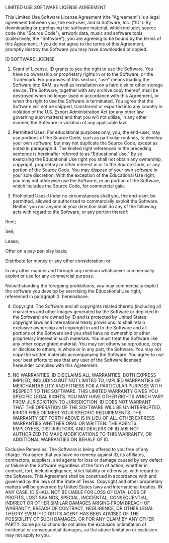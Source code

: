 LIMITED USE SOFTWARE LICENSE AGREEMENT

This Limited Use Software License Agreement (the "Agreement") is a legal agreement between you, the end-user, and Id Software, Inc. ("ID"). By downloading or purchasing the software material, which includes source code (the "Source Code"), artwork data, music and software tools (collectively, the "Software"), you are agreeing to be bound by the terms of this Agreement. If you do not agree to the terms of this Agreement, promptly destroy the Software you may have downloaded or copied. 

ID SOFTWARE LICENSE

1. Grant of License. ID grants to you the right to use the Software. You have no ownership or proprietary rights in or to the Software, or the Trademark. For purposes of this section, "use" means loading the Software into RAM, as well as installation on a hard disk or other storage device. The Software, together with any archive copy thereof, shall be destroyed when no longer used in accordance with this Agreement, or when the right to use the Software is terminated. You agree that the Software will not be shipped, transferred or exported into any country in violation of the U.S. Export Administration Act (or any other law governing such matters) and that you will not utilize, in any other manner, the Software in violation of any applicable law.

2. Permitted Uses. For educational purposes only, you, the end-user, may use portions of the Source Code, such as particular routines, to develop your own software, but may not duplicate the Source Code, except as noted in paragraph 4. The limited right referenced in the preceding sentence is hereinafter referred to as "Educational Use." By so exercising the Educational Use right you shall not obtain any ownership, copyright, proprietary or other interest in or to the Source Code, or any portion of the Source Code. You may dispose of your own software in your sole discretion. With the exception of the Educational Use right, you may not otherwise use the Software, or an portion of the Software, which includes the Source Code, for commercial gain.

3. Prohibited Uses: Under no circumstances shall you, the end-user, be permitted, allowed or authorized to commercially exploit the Software. Neither you nor anyone at your direction shall do any of the following acts with regard to the Software, or any portion thereof: 

Rent;

Sell;

Lease;

Offer on a pay-per-play basis;

Distribute for money or any other consideration; or

In any other manner and through any medium whatsoever commercially exploit or use for any commercial purpose.

Notwithstanding the foregoing prohibitions, you may commercially exploit the software you develop by exercising the Educational Use right, referenced in paragraph 2. hereinabove.

4. Copyright. The Software and all copyrights related thereto (including all characters and other images generated by the Software or depicted in the Software) are owned by ID and is protected by United States copyright laws and international treaty provisions. Id shall retain exclusive ownership and copyright in and to the Software and all portions of the Software and you shall have no ownership or other proprietary interest in such materials. You must treat the Software like any other copyrighted material. You may not otherwise reproduce, copy or disclose to others, in whole or in any part, the Software. You may not copy the written materials accompanying the Software. You agree to use your best efforts to see that any user of the Software licensed hereunder complies with this Agreement.

5. NO WARRANTIES. ID DISCLAIMS ALL WARRANTIES, BOTH EXPRESS IMPLIED, INCLUDING BUT NOT LIMITED TO, IMPLIED WARRANTIES OF MERCHANTABILITY AND FITNESS FOR A PARTICULAR PURPOSE WITH RESPECT TO THE SOFTWARE. THIS LIMITED WARRANTY GIVES YOU SPECIFIC LEGAL RIGHTS. YOU MAY HAVE OTHER RIGHTS WHICH VARY FROM JURISDICTION TO JURISDICTION. ID DOES NOT WARRANT THAT THE OPERATION OF THE SOFTWARE WILL BE UNINTERRUPTED, ERROR FREE OR MEET YOUR SPECIFIC REQUIREMENTS. THE WARRANTY SET FORTH ABOVE IS IN LIEU OF ALL OTHER EXPRESS WARRANTIES WHETHER ORAL OR WRITTEN. THE AGENTS, EMPLOYEES, DISTRIBUTORS, AND DEALERS OF ID ARE NOT AUTHORIZED TO MAKE MODIFICATIONS TO THIS WARRANTY, OR ADDITIONAL WARRANTIES ON BEHALF OF ID.

Exclusive Remedies. The Software is being offered to you free of any charge. You agree that you have no remedy against ID, its affiliates, contractors, suppliers, and agents for loss or damage caused by any defect or failure in the Software regardless of the form of action, whether in contract, tort, includinegligence, strict liability or otherwise, with regard to the Software. This Agreement shall be construed in accordance with and governed by the laws of the State of Texas. Copyright and other proprietary matters will be governed by United States laws and international treaties. IN ANY CASE, ID SHALL NOT BE LIABLE FOR LOSS OF DATA, LOSS OF PROFITS, LOST SAVINGS, SPECIAL, INCIDENTAL, CONSEQUENTIAL, INDIRECT OR OTHER SIMILAR DAMAGES ARISING FROM BREACH OF WARRANTY, BREACH OF CONTRACT, NEGLIGENCE, OR OTHER LEGAL THEORY EVEN IF ID OR ITS AGENT HAS BEEN ADVISED OF THE POSSIBILITY OF SUCH DAMAGES, OR FOR ANY CLAIM BY ANY OTHER PARTY. Some jurisdictions do not allow the exclusion or limitation of incidental or consequential damages, so the above limitation or exclusion may not apply to you.